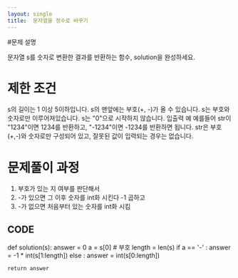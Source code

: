 ```yaml
---
layout: single
title:  문자열을 정수로 바꾸기
---
```


#문제 설명

문자열 s를 숫자로 변환한 결과를 반환하는 함수, solution을 완성하세요.

# 제한 조건
s의 길이는 1 이상 5이하입니다.
s의 맨앞에는 부호(+, -)가 올 수 있습니다.
s는 부호와 숫자로만 이루어져있습니다.
s는 "0"으로 시작하지 않습니다.
입출력 예
예를들어 str이 "1234"이면 1234를 반환하고, "-1234"이면 -1234를 반환하면 됩니다.
str은 부호(+,-)와 숫자로만 구성되어 있고, 잘못된 값이 입력되는 경우는 없습니다.

# 문제풀이 과정

1. 부호가 있는 지 여부를 판단해서 
2. -가 있으면 그 이후 숫자를 int화 시킨다 -1 곱하고
3. -가 없으면 처음부터 있는 숫자를 int화 시킴

## CODE



def solution(s):
    answer = 0
    a = s[0] # 부호
    length = len(s)
    if a == '-' :
        answer = -1 * int(s[1:length])
    else :
        answer = int(s[0:length])    
    
    return answer
